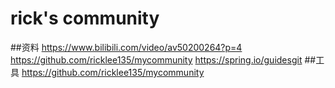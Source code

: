 # rick's community
##资料
https://www.bilibili.com/video/av50200264?p=4
https://github.com/ricklee135/mycommunity
https://spring.io/guidesgit
##工具
https://github.com/ricklee135/mycommunity

